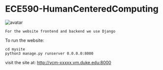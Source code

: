 # ECE590-HumanCenteredComputing

![avatar](https://www.clipartmax.com/png/full/201-2012740_outline-hand-drawn-smiley-faces-basic-stock-vector-hand-drawn-happy-face.png)

```
For the website frontend and backend we use Django
```

To run the website:

```
cd mysite
python3 manage.py runserver 0.0.0.0:8000
```
visit the site at: http://vcm-xxxxx.vm.duke.edu:8000
